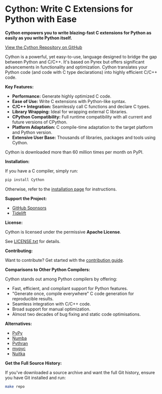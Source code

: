 # Cython: Write C Extensions for Python with Ease

**Cython empowers you to write blazing-fast C extensions for Python as easily as you write Python itself.**  

[View the Cython Repository on GitHub](https://github.com/cython/cython)

Cython is a powerful, yet easy-to-use, language designed to bridge the gap between Python and C/C++. It's based on Pyrex but offers significant advancements in functionality and optimization. Cython translates your Python code (and code with C type declarations) into highly efficient C/C++ code.

**Key Features:**

*   **Performance:** Generate highly optimized C code.
*   **Ease of Use:** Write C extensions with Python-like syntax.
*   **C/C++ Integration:** Seamlessly call C functions and declare C types.
*   **Library Wrapping:** Ideal for wrapping external C libraries.
*   **CPython Compatibility:** Full runtime compatibility with all current and future versions of CPython.
*   **Platform Adaptation:** C compile-time adaptation to the target platform and Python version.
*   **Extensive User Base:** Thousands of libraries, packages and tools using Cython.

Cython is downloaded more than 60 million times per month on PyPI.

**Installation:**

If you have a C compiler, simply run:

```bash
pip install Cython
```

Otherwise, refer to the [installation page](https://docs.cython.org/en/latest/src/quickstart/install.html) for instructions.

**Support the Project:**

*   [GitHub Sponsors](https://github.com/users/scoder/sponsorship)
*   [Tidelift](https://tidelift.com/subscription/pkg/pypi-cython)

**License:**

Cython is licensed under the permissive **Apache License**.

See [LICENSE.txt](https://github.com/cython/cython/blob/master/LICENSE.txt) for details.

**Contributing:**

Want to contribute? Get started with the [contribution guide](https://github.com/cython/cython/blob/master/docs/CONTRIBUTING.rst).

**Comparisons to Other Python Compilers:**

Cython stands out among Python compilers by offering:

*   Fast, efficient, and compliant support for Python features.
*   "Generate once, compile everywhere" C code generation for reproducible results.
*   Seamless integration with C/C++ code.
*   Broad support for manual optimization.
*   Almost two decades of bug fixing and static code optimisations.

**Alternatives:**

*   [PyPy](https://www.pypy.org/)
*   [Numba](http://numba.pydata.org/)
*   [Pythran](https://pythran.readthedocs.io/)
*   [mypyc](https://mypyc.readthedocs.io/)
*   [Nuitka](https://nuitka.net/)

**Get the Full Source History:**

If you've downloaded a source archive and want the full Git history, ensure you have Git installed and run:

```bash
make repo
```

```